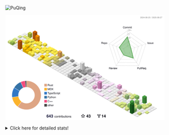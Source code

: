 ![PuQing](https://user-images.githubusercontent.com/27223114/171565019-9a56fae6-b08b-421f-99db-7e830da42371.png)

![](./profile-3d-contrib/profile-season-animate.svg)

<details>
<summary>Click here for detailed stats!</summary>

<!--START_SECTION:waka-->
![Lines of code](https://img.shields.io/badge/From%20Hello%20World%20I%27ve%20Written-2.6%20million%20lines%20of%20code-blue)

**🐱 My GitHub Data** 

> 📦 453.2 kB Used in GitHub's Storage 
 > 
> 🏆 373 Contributions in the Year 2025
 > 
> 🚫 Not Opted to Hire
 > 
> 📜 33 Public Repositories 
 > 
> 🔑 34 Private Repositories 
 > 
**I'm an Early 🐤** 

```text
🌞 Morning                937 commits         ██░░░░░░░░░░░░░░░░░░░░░░░   09.38 % 
🌆 Daytime                4342 commits        ███████████░░░░░░░░░░░░░░   43.45 % 
🌃 Evening                2551 commits        ██████░░░░░░░░░░░░░░░░░░░   25.53 % 
🌙 Night                  2164 commits        █████░░░░░░░░░░░░░░░░░░░░   21.65 % 
```


📊 **This Week I Spent My Time On** 

```text
💬 Programming Languages: 
Swift                    10 hrs 10 mins      ██████████████████████░░░   89.46 % 
Typst                    23 mins             █░░░░░░░░░░░░░░░░░░░░░░░░   03.41 % 
Other                    15 mins             █░░░░░░░░░░░░░░░░░░░░░░░░   02.25 % 
Text                     13 mins             █░░░░░░░░░░░░░░░░░░░░░░░░   02.04 % 
Githubing                10 mins             ░░░░░░░░░░░░░░░░░░░░░░░░░   01.59 % 

🔥 Editors: 
VS Code                  11 hrs 22 mins      █████████████████████████   100.00 % 

💻 Operating System: 
Mac                      10 hrs 57 mins      ████████████████████████░   96.28 % 
Linux                    13 mins             █░░░░░░░░░░░░░░░░░░░░░░░░   02.04 % 
WSL                      11 mins             ░░░░░░░░░░░░░░░░░░░░░░░░░   01.68 % 
```


<!--END_SECTION:waka-->
</details>
